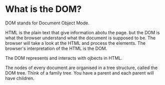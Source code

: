 <html>
<head>
	<title>DOM</title>
</head>
<body>
	<h1>What is the DOM?</h1>
<p>DOM stands for Document Object Mode.</p>
<p>HTML is the plain text that give information abotu the page. but the DOM is what the browser understand what the document is supposed to be. The browser will take a look at the HTML and process the elements. The browser's interpretation of the HTML is the DOM.</p>
<p>The DOM represents and interacts with ojbects in HTML.</p>
<p>The nodes of every document are organised in a tree structure, called the DOM tree. Think of a family tree. You have a parent and each parent will have children.</p>
</body>
</html>
